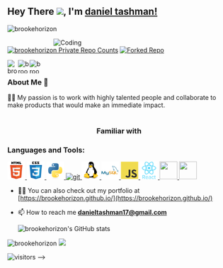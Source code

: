 <!--[![MasterHead](https://media-exp1.licdn.com/dms/imag...)](https://brookehorizon.github.io)-->

## Hey There <img src="https://github.com/TheDudeThatCode/TheDudeThatCode/blob/master/Assets/Hi.gif" width="29px">, I'm [daniel tashman!](https://www.linkedin.com/in/tarun-gaur-0164571bb) 


<p align="left"> <img src="https://komarev.com/ghpvc/?username=brookehorizon&label=Profile%20views&color=129e00&style=plastic" alt="brookehorizon" /> </p>
<img align="right" alt="Coding" width="400" src="https://camo.githubusercontent.com/6607041227d81f650340ff070cc2843518acad359b57e5bb054a9fb7127aa041/68747470733a2f2f63646e2e6472696262626c652e636f6d2f75736572732f323634363432332f73637265656e73686f74732f353530373139362f636f6d70757465722e676966">


[![brookehorizon Private Repo Counts](https://img.shields.io/badge/Private%20Repositories-7-blueviolet)](https://github.com/brookehorizon/private-repo4) <!--https://github.com/brookehorizon/Contributing-to-open-source/issues?q=is%3Aissue+is%3Aopen+label%3A%22good+first+issue%22-->[![Forked Repo](https://img.shields.io/badge/Forked%20Repositories-25-red)](https://github.com/brookehorizon?tab=repositories&q=&type=fork&language=&sort=)




<a href="https://www.linkedin.com/in/dani-t-919747227/">
  <img align="left" width="24px" src="https://cdn.jsdelivr.net/npm/simple-icons@v3/icons/linkedin.svg" alt="brookehorizon" height="30" width="40" />
</a>

<a href="mailto:mailtomedanieltashman17@gmail.com">
  <img align="left" width="26px" src="https://cdn.jsdelivr.net/npm/simple-icons@v3/icons/gmail.svg" alt="brookehorizon" height="30" width="40" />
</a>

<a href="https://medium.com/@brookehorizon">
  <img align="left" width="26px" src="https://cdn.jsdelivr.net/npm/simple-icons@v3/icons/medium.svg" alt="brookehorizon" height="30" width="40" />
</a>

<br />


### About Me 🚀

👨‍💻  My passion is to work with highly talented people and collaborate to make
products that would make an immediate impact.</br>
<br>


<h3 align="center">Familiar with</h3>


<h3 align="left">Languages and Tools:</h3>
<p align="left">
  <a href="https://www.w3.org/html/" target="_blank"> <img src="https://raw.githubusercontent.com/devicons/devicon/master/icons/html5/html5-original-wordmark.svg" alt="html5" width="40" height="40"/> </a>
   <a href="https://www.w3schools.com/css/" target="_blank"> <img src="https://raw.githubusercontent.com/devicons/devicon/master/icons/css3/css3-original-wordmark.svg" alt="css3" width="40" height="40"/> </a>
  <a href="https://www.python.org" target="_blank"> <img src="https://raw.githubusercontent.com/devicons/devicon/master/icons/python/python-original.svg" alt="python" width="40" height="40"/> </a>
   <a href="https://git-scm.com/" target="_blank"> <img src="https://www.vectorlogo.zone/logos/git-scm/git-scm-icon.svg" alt="git" width="40" height="40"/> </a> 
   <a href="https://www.linux.org/" target="_blank"> <img src="https://raw.githubusercontent.com/devicons/devicon/master/icons/linux/linux-original.svg" alt="linux" width="40" height="40"/> </a>
  <a href="https://www.mysql.com/" target="_blank"> <img src="https://raw.githubusercontent.com/devicons/devicon/master/icons/mysql/mysql-original-wordmark.svg" alt="mysql" width="40" height="40"/> </a>
 <a href="https://developer.mozilla.org/en-US/docs/Web/JavaScript" target="_blank"> <img src="https://raw.githubusercontent.com/devicons/devicon/master/icons/javascript/javascript-original.svg" alt="javascript" width="40" height="40"/> </a>
 <a href="https://reactjs.org/" target="_blank"> <img src="https://raw.githubusercontent.com/devicons/devicon/master/icons/react/react-original-wordmark.svg" alt="react" width="40" height="40"/> </a> 
<a href="https://www.djangoproject.com/" target="_blank"> <img src="https://www.djangoproject.com/m/img/logos/django-logo-negative.svg" width="40" height="40"/> </a>
<a href="https://unity.com/" target="_blank"> <img src="https://logowik.com/content/uploads/images/unity-new-20212110.jpg" width="40" height="40"/> </a>

- 👨‍💻 You can also check out my portfolio at [https://brookehorizon.github.io/](https://brookehorizon.github.io/)

- 📫 How to reach me **danieltashman17@gmail.com**



  ![brookehorizon's GitHub stats](https://github-readme-stats.vercel.app/api?username=brookehorizon&theme=buefy&show_icons=true)
<p>
  <img width="50%" src="https://github-readme-streak-stats.herokuapp.com/?user=brookehorizon&theme=buefy&hide_border=false&fire=DD2727" alt="brookehorizon" />
  <img width="42%" src="https://github-readme-stats-eight-theta.vercel.app/api/top-langs/?username=brookehorizon&layout=compact&langs_count=8&theme=buefy" />
</p>


![visitors](https://visitor-badge.laobi.icu/badge?page_id=brookehorizon.brookehorizon) -->